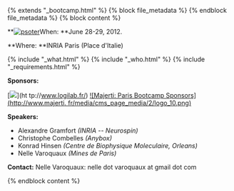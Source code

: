{% extends "_bootcamp.html" %} {% block file_metadata %}  {% endblock
file_metadata %} {% block content %}

**[![psoter]({{root_path}}/files/2012/03/7pj1-212x300.png)]({{root_path}}/files/2012/03/7pj1.png)When: **June 28-29, 2012.

**Where: **INRIA Paris (Place d'Italie)

{% include "_what.html" %} {% include "_who.html" %} {% include
"_requirements.html" %}

**Sponsors:**

[![](http://www.logilab.fr/data/671fd84fb971933c98810e37637b7e0b/logo.png)](ht
tp://www.logilab.fr/) [![Majerti: Paris Bootcamp Sponsors](http://www.majerti.
fr/media/cms_page_media/2/logo_10.png)](http://www.majerti.fr)

**Speakers:**

  * Alexandre Gramfort _(INRIA -- Neurospin)_
  * Christophe Combelles _(Anybox)_
  * Konrad Hinsen _(Centre de Biophysique Moleculaire, Orleans)_
  * Nelle Varoquaux _(Mines de Paris)_

**Contact:** Nelle Varoquaux: nelle dot varoquaux at gmail dot com

{% endblock content %}


